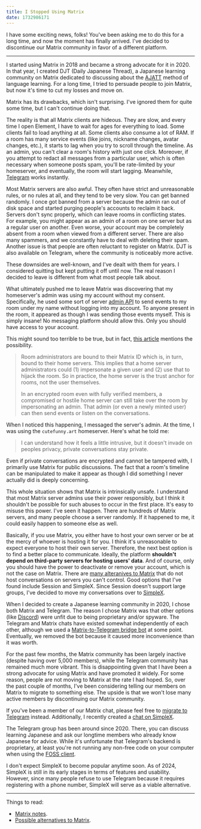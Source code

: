```yaml
---
title: I Stopped Using Matrix
date: 1732986171
---
```


I have some exciting news, folks!
You've been asking me to do this for a long time,
and now the moment has finally arrived.
I've decided to discontinue our Matrix community
in favor of a different platform.

****

I started using Matrix in 2018 and became a strong advocate for it in 2020.
In that year,
I created DJT (Daily Japanese Thread),
a Japanese learning community on Matrix
dedicated to discussing about the [AJATT](whats-ajatt.html) method of language learning.
For a long time,
I tried to persuade people to join Matrix,
but now it's time to cut my losses and move on.

Matrix has its drawbacks, which isn't surprising.
I've ignored them for quite some time,
but I can't continue doing that.

The reality is that all Matrix clients are hideous.
They are slow,
and every time I open Element,
I have to wait for ages for everything to load.
Some clients fail to load anything at all.
Some clients also consume a lot of RAM.
If a room has many service events (like joins, nickname changes, avatar changes, etc.),
it starts to lag when you try to scroll through the timeline.
As an admin,
you can't clear a room's history with just one click.
Moreover,
if you attempt to redact all messages from a particular user,
which is often necessary when someone posts spam,
you'll be rate-limited by your homeserver,
and eventually,
the room will start lagging.
Meanwhile, [Telegram](https://wiki.archlinux.org/title/Telegram) works instantly.

Most Matrix servers are also awful.
They often have strict and unreasonable rules,
or no rules at all,
and they tend to be very slow.
You can get banned randomly.
I once got banned from a server because the admin ran out of disk space
and started purging people's accounts to reclaim it back.
Servers don't sync properly,
which can leave rooms in conflicting states.
For example,
you might appear as an admin of a room on one server
but as a regular user on another.
Even worse,
your account may be completely absent from a room when viewed from a different server.
There are also many spammers,
and we constantly have to deal with deleting their spam.
Another issue is that people are often reluctant to register on Matrix.
DJT is also available on Telegram, where the community is noticeably more active.

These downsides are well-known, and I've dealt with them for years.
I considered quitting but kept putting it off until now.
The real reason I decided to leave is different from what most people talk about.

What ultimately pushed me to leave Matrix was discovering that
my homeserver's admin was using my account without my consent.
Specifically,
he used some sort of server
[admin API](https://web.archive.org/web/20240619034056if_/https://matrix-org.github.io/synapse/v1.46/admin_api/rooms.html#make-room-admin-api)
to send events to my room under my name
without logging into my account.
To anyone present in the room,
it appeared as though I was sending those events myself.
This is simply insane!
No messaging platform should allow this.
Only you should have access to your account.

This might sound too terrible to be true,
but in fact,
[this article](https://anarc.at/blog/2022-06-17-matrix-notes/#room-admins)
mentions the possibility.

> Room administrators are bound to their Matrix ID which is, in turn, bound to
> their home servers. This implies that a home server administrators could (1)
> impersonate a given user and (2) use that to hijack the room. So in practice,
> the home server is the trust anchor for rooms, not the user themselves.
>
> In an encrypted room even with fully verified members, a compromised or
> hostile home server can still take over the room by impersonating an admin.
> That admin (or even a newly minted user) can then send events or listen on
> the conversations.

When I noticed this happening,
I messaged the server's admin.
At the time,
I was using the `cutefunny.art` homeserver.
Here's what he told me:

> I can understand how it feels a little intrusive,
> but it doesn't invade on peoples privacy, private conversations stay private.

Even if private conversations are encrypted and cannot be tampered with,
I primarily use Matrix for public discussions.
The fact that a room's timeline can be manipulated
to make it appear as though I did something I never actually did
is deeply concerning.

This whole situation shows that Matrix is intrinsically unsafe.
I understand that most Matrix server admins use their power responsibly,
but I think it shouldn't be possible for such abuses to occur in the first place.
It's easy to misuse this power.
I've seen it happen.
There are hundreds of Matrix servers,
and many people choose a server randomly.
If it happened to me,
it could easily happen to someone else as well.

Basically,
if you use Matrix,
you either have to host your own server
or be at the mercy of whoever is hosting it for you.
I think it's unreasonable to expect everyone to host their own server.
Therefore,
the next best option is to find a better place to communicate.
Ideally,
the platform **shouldn't depend on third-party servers for hosting users' data**.
And of course,
only you should have the power to deactivate or remove your account,
which is not the case on Matrix.
There are [many alteranives to Matrix](https://bkil.gitlab.io/secuchart/)
that do not host conversations on servers you can't control.
Good options that I've found include Session and SimpleX.
Since Session doesn't support large groups,
I've decided to move my conversations over to [SimpleX](https://simplex.chat/).

When I decided to create a Japanese learning community in 2020,
I chose both Matrix and Telegram.
The reason I chose Matrix was that other options
(like [Discord](https://spyware.neocities.org/articles/discord))
were unfit due to being proprietary and/or spyware.
The Telegram and Matrix chats have existed somewhat independently of each other,
although we used a [Matrix-to-Telegram bridge bot](https://t2bot.io/telegram/) at some point.
Eventually,
we removed the bot because it caused more inconvenience than it was worth.

For the past few months,
the Matrix community has been largely inactive (despite having over 5,000 members),
while the Telegram community has remained much more vibrant.
This is disappointing given that I have been a strong advocate for using Matrix
and have promoted it widely.
For some reason,
people are not moving to Matrix at the rate I had hoped.
So,
over the past couple of months,
I've been considering telling our members on Matrix to migrate to something else.
The upside is that we won't lose many active members by discontinuing our Matrix community.

If you've been a member of our Matrix chat,
please feel free to [migrate to Telegram](join-our-community.html#our-group) instead.
Additionally,
I recently created a [chat on SimpleX](join-our-community.html#simplex-chat).

The Telegram group has been around since 2020.
There,
you can discuss learning Japanese
and ask our longtime members who already know Japanese for advice.
While it's unfortunate that Telegram's backend is proprietary,
at least you're not running any non-free code on your computer when using the
[FOSS client](https://github.com/telegramdesktop/tdesktop/).

I don't expect SimpleX to become popular anytime soon.
As of 2024,
SimpleX is still in its early stages in terms of features and usability.
However,
since many people refuse to use Telegram
because it requires registering with a phone number,
SimpleX will serve as a viable alternative.

****

Things to read:

* [Matrix notes](https://anarc.at/blog/2022-06-17-matrix-notes/).
* [Possible alternatives to Matrix](https://bkil.gitlab.io/secuchart/).
